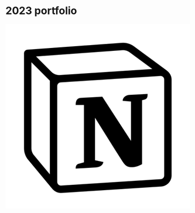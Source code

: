 # 2023 portfolio

[![Notion](/coconut/images/notion.png)](https://respected-honey-7eb.notion.site/Getting-Started-77fd5f68dd0248818cf654362471fcb2)
